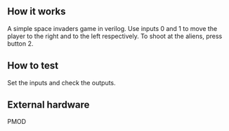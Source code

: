 <!---

This file is used to generate your project datasheet. Please fill in the information below and delete any unused
sections.

You can also include images in this folder and reference them in the markdown. Each image must be less than
512 kb in size, and the combined size of all images must be less than 1 MB.
-->

## How it works

A simple space invaders game in verilog. Use inputs 0 and 1 to move the player to the right and to the left respectively. To shoot at the aliens, press button 2.

## How to test

Set the inputs and check the outputs.

## External hardware

PMOD
